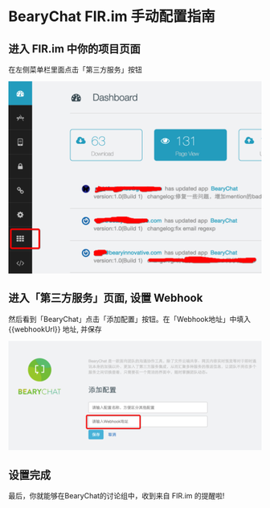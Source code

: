 # BearyChat FIR.im 手动配置指南

## 进入 FIR.im 中你的项目页面

在左侧菜单栏里面点击「第三方服务」按钮

![](/images/tutorial/fir_service.png)

## 进入「第三方服务」页面, 设置 Webhook

然后看到「BearyChat」点击「添加配置」按钮。在「Webhook地址」中填入 {{webhookUrl}} 地址, 并保存

![](/images/tutorial/fir_webhooks.png)

## 设置完成

最后，你就能够在BearyChat的讨论组中，收到来自 FIR.im 的提醒啦!
